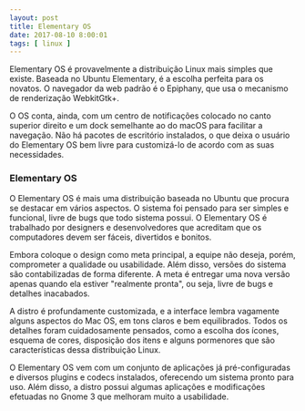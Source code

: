 ```yaml
---
layout: post
title: Elementary OS
date: 2017-08-10 8:00:01
tags: [ linux ]
---
```


Elementary OS é provavelmente a distribuição Linux mais simples que existe. Baseada no Ubuntu Elementary, é a escolha perfeita para os novatos. O navegador da web padrão é o Epiphany, que usa o mecanismo de renderização WebkitGtk+.

O OS conta, ainda, com um centro de notificações colocado no canto superior direito e um dock semelhante ao do macOS para facilitar a navegação. Não há pacotes de escritório instalados, o que deixa o usuário do Elementary OS bem livre para customizá-lo de acordo com as suas necessidades.
### Elementary OS
O Elementary OS é mais uma distribuição baseada no Ubuntu que procura se destacar em vários aspectos. O sistema foi pensado para ser simples e funcional, livre de bugs que todo sistema possui. O Elementary OS é trabalhado por designers e desenvolvedores que acreditam que os computadores devem ser fáceis, divertidos e bonitos.

Embora coloque o design como meta principal, a equipe não deseja, porém, comprometer a qualidade ou usabilidade. Além disso, versões do sistema são contabilizadas de forma diferente. A meta é entregar uma nova versão apenas quando ela estiver "realmente pronta", ou seja, livre de bugs e detalhes inacabados.

A distro é profundamente customizada, e a interface lembra vagamente alguns aspectos do Mac OS, em tons claros e bem equilibrados. Todos os detalhes foram cuidadosamente pensados, como a escolha dos ícones, esquema de cores, disposição dos itens e alguns pormenores que são características dessa distribuição Linux.

O Elementary OS vem com um conjunto de aplicações já pré-configuradas e diversos plugins e codecs instalados, oferecendo um sistema pronto para uso. Além disso, a distro possui algumas aplicações e modificações efetuadas no Gnome 3 que melhoram muito a usabilidade.